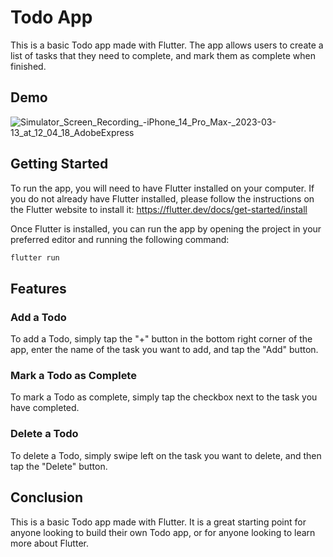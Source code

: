 # Todo App

This is a basic Todo app made with Flutter. The app allows users to create a list of tasks that they need to complete, and mark them as complete when finished.

## Demo
![Simulator_Screen_Recording_-_iPhone_14_Pro_Max_-_2023-03-13_at_12_04_18_AdobeExpress](https://user-images.githubusercontent.com/91942143/224722979-1cf58f35-b97a-4389-84ff-32d39a902dd9.gif)


## Getting Started

To run the app, you will need to have Flutter installed on your computer. If you do not already have Flutter installed, please follow the instructions on the Flutter website to install it: <https://flutter.dev/docs/get-started/install>

Once Flutter is installed, you can run the app by opening the project in your preferred editor and running the following command:

```bash
flutter run
```

## Features

### Add a Todo

To add a Todo, simply tap the "+" button in the bottom right corner of the app, enter the name of the task you want to add, and tap the "Add" button.

### Mark a Todo as Complete

To mark a Todo as complete, simply tap the checkbox next to the task you have completed.

### Delete a Todo

To delete a Todo, simply swipe left on the task you want to delete, and then tap the "Delete" button.

## Conclusion

This is a basic Todo app made with Flutter. It is a great starting point for anyone looking to build their own Todo app, or for anyone looking to learn more about Flutter.
